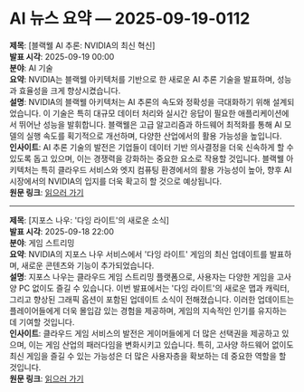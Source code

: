# AI 뉴스 요약 — 2025-09-19-0112

**제목**: [블랙웰 AI 추론: NVIDIA의 최신 혁신]  
**발표 시각**: 2025-09-19 00:00  
**분야**: AI 기술  
**요약**: NVIDIA는 블랙웰 아키텍처를 기반으로 한 새로운 AI 추론 기술을 발표하며, 성능과 효율성을 크게 향상시켰습니다.  
**설명**: NVIDIA의 블랙웰 아키텍처는 AI 추론의 속도와 정확성을 극대화하기 위해 설계되었습니다. 이 기술은 특히 대규모 데이터 처리와 실시간 응답이 필요한 애플리케이션에서 뛰어난 성능을 발휘합니다. 블랙웰은 고급 알고리즘과 하드웨어 최적화를 통해 AI 모델의 실행 속도를 획기적으로 개선하며, 다양한 산업에서의 활용 가능성을 높입니다.  
**인사이트**: AI 추론 기술의 발전은 기업들이 데이터 기반 의사결정을 더욱 신속하게 할 수 있도록 돕고 있으며, 이는 경쟁력을 강화하는 중요한 요소로 작용할 것입니다. 블랙웰 아키텍처는 특히 클라우드 서비스와 엣지 컴퓨팅 환경에서의 활용 가능성이 높아, 향후 AI 시장에서의 NVIDIA의 입지를 더욱 확고히 할 것으로 예상됩니다.  
**원문 링크**: [읽으러 가기](https://blogs.nvidia.com/blog/blackwell-ai-inference/)

---

**제목**: [지포스 나우: '다잉 라이트'의 새로운 소식]  
**발표 시각**: 2025-09-18 22:00  
**분야**: 게임 스트리밍  
**요약**: NVIDIA의 지포스 나우 서비스에서 '다잉 라이트' 게임의 최신 업데이트를 발표하며, 새로운 콘텐츠와 기능이 추가되었습니다.  
**설명**: 지포스 나우는 클라우드 게임 스트리밍 플랫폼으로, 사용자는 다양한 게임을 고사양 PC 없이도 즐길 수 있습니다. 이번 발표에서는 '다잉 라이트'의 새로운 맵과 캐릭터, 그리고 향상된 그래픽 옵션이 포함된 업데이트 소식이 전해졌습니다. 이러한 업데이트는 플레이어들에게 더욱 몰입감 있는 경험을 제공하며, 게임의 지속적인 인기를 유지하는 데 기여할 것입니다.  
**인사이트**: 클라우드 게임 서비스의 발전은 게이머들에게 더 많은 선택권을 제공하고 있으며, 이는 게임 산업의 패러다임을 변화시키고 있습니다. 특히, 고사양 하드웨어 없이도 최신 게임을 즐길 수 있는 가능성은 더 많은 사용자층을 확보하는 데 중요한 역할을 할 것입니다.  
**원문 링크**: [읽으러 가기](https://blogs.nvidia.com/blog/geforce-now-thursday-dying-light-the-beast/)